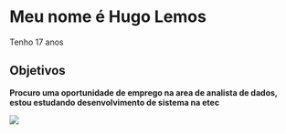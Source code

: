 <h1> Meu nome é Hugo Lemos</h1>
<p>Tenho 17 anos </p>
<h2> Objetivos</h2>
<p><strong>Procuro uma oportunidade de emprego na area de analista de dados, estou estudando desenvolvimento de sistema na etec</strong></p>
<img src="![image](https://github.com/pajecurumin/Pokedexprojeto/assets/114811881/6bdfc969-c484-494c-9db6-518fb76bd4bc)
">
